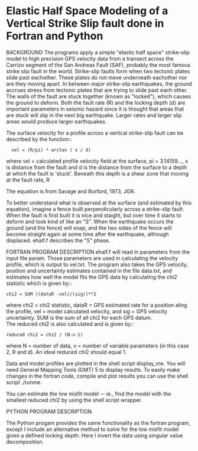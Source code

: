 Elastic Half Space Modeling of a Vertical Strike Slip fault done in Fortran and Python
=======================================================================================


BACKGROUND
The programs apply a simple "elastic half space" strike-slip  model to high precision 
GPS velocity data from a transect across the Carrizo segment of the San Andreas Fault (SAF), 
probably the most famous strike slip fault in the world. Strike-slip faults form when two tectonic 
plates slide past eachother.  These plates do not move underneath eachother nor are they moving apart.
In between major strike-slip earthquakes, the ground accrues stress from tectonic plates that are 
trying to slide past each other. The walls of the fault are stuck together (known as  "locked"), which 
causes the ground to deform. Both the fault rate (R) and the locking depth (d) are  important 
parameters in seismic hazard since it is thought that areas that are stuck will slip in the next big 
earthquake. Larger rates and larger slip areas would produce larger earthquakes.  


The surface velocity for a profile across a vertical strike-slip fault can be described by the function::

      vel = (R/pi) * arctan ( x / d)

where vel = calculated profile velocity field at the surface, pi = 3.14159..., x is distance
from the fault and d is the distance from the surface to a depth at which the fault is 'stuck'. 
Beneath this depth is a shear zone that moving at the fault rate, R

The equation is from Savage and Burford, 1973, JGR.  

To better understand what is observed at the surface (and estimated by this equation), imagine a fence 
built perpendicularly across a strike-slip fault.  When the fault is first built it is nice and staight, 
but over time it starts to deform and look kind of like an "S".  When the earthquake occurs the ground 
(and the fence) will snap, and the two sides of the fence will become straight again at some time after 
the earthquake, although displaced.  ehalf.f describes the "S" phase.  

FORTRAN PROGRAM DESCRIPTION
ehalf.f will read in parameters from the input file param.  Those parameters are used in calculating the 
velocity profile, which is output to vel.txt.  The program also takes the GPS velocity, position and 
uncertainty estimates contained in the file data.txt, and estimates how well the model fits the GPS data
by calculating the chi2 statistic which is given by::

	chi2 = SUM ((dataR -vel)/(sig))**2

where chi2 = chi2 statistic, dataR = GPS estimated rate for a position aling the profile, vel = model
calculated velocity, and sig = GPS velocity uncertainty.  SUM is the sum of all chi2 for each GPS datum.  
The reduced chi2 is also calculated and is given by:: 

	reduced chi2 = chi2 / (N-v-1) 

where N = number of data, v = number of variable parameters (in this case 2, R and d).  An ideal reduced chi2 
should equal 1.


Data and model profiles are plotted in the shell script display_me.  You will need General Mapping Tools (GMT) 5 
to display results.  To easily make changes in the fortran code, compile and plot results you can use the shell
script ./runme.

You can estimate the low misfit model -- ie., find the model with the smallest reduced chi2 by using the shell script wrapper.


PYTHON PROGRAM DESCRIPTION

The Python progam provides the same functionality as the fortran program, except I include an alternative method 
to solve for the low misfit model given a defined locking depth. Here I invert the data using singular value decomposition.

